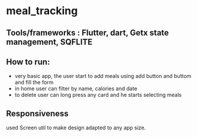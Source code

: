 # meal_tracking

## Tools/frameworks : Flutter, dart, Getx state management, SQFLITE
## How to run:
- very basic app, the user start to add meals using add button and buttom and fill the form
- in home user can filter by name, calories and date
- to delete user can long press any card and he starts selecting meals 

## Responsiveness
used Screen util to make design adapted to any app size.


